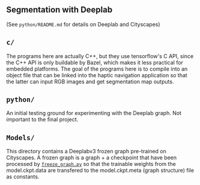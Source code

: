 ## Segmentation with Deeplab
(See `python/README.md` for details on Deeplab and Cityscapes)

## `c/`
The programs here are actually C++, but they use tensorflow's C API, since the C++ API is only buildable by Bazel, which makes it less practical for embedded platforms. The goal of the programs here is to compile into an object file that can be linked into the haptic navigation application so that the latter can input RGB images and get segmentation map outputs. 

## `python/`
An initial testing ground for experimenting with the Deeplab graph. Not important to the final project. 

## `Models/`
This directory contains a Deeplabv3 frozen graph pre-trained on Cityscapes. A frozen graph is a graph + a checkpoint that have been processed by [`freeze_graph.py`](https://github.com/tensorflow/tensorflow/blob/9849fde5e7b4da4b630ffbc517fad68b2b811c0c/tensorflow/python/tools/freeze_graph.py) so that the trainable weights from the model.ckpt.data are transfered to the model.ckpt.meta (graph structure) file as constants. 
